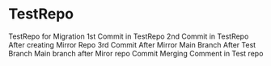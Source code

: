 # TestRepo
TestRepo for Migration
1st Commit in TestRepo
2nd Commit in TestRepo After creating Mirror Repo
3rd Commit After Mirror
Main Branch After Test Branch
Main branch after Miror repo Commit
Merging Comment in Test repo
